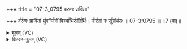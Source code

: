 +++
title = "07-3_0795 वरुणः प्राविता"

+++
व꣡रु꣢णः प्रावि꣣ता꣡ भु꣢वन्मि꣣त्रो꣡ विश्वा꣢꣯भिरू꣣ति꣡भिः꣢। क꣡र꣢तां नः सु꣣रा꣡ध꣢सः ॥ 07-3:0795 ॥ ॥7 (वा)॥

<details><summary>मूलम् (VC)</summary>

व꣡रु꣢णः प्रावि꣣ता꣡ भु꣢वन्मि꣣त्रो꣡ विश्वा꣢꣯भिरू꣣ति꣡भिः꣢ । क꣡र꣢तां नः सु꣣रा꣡ध꣢सः ॥७९५॥
</details>

<details><summary>विस्वर-मूलम् (VC)</summary>

वरुणः प्राविता भुवन्मित्रो विश्वाभिरूतिभिः । करतां नः सुराधसः ॥७९५॥
</details>